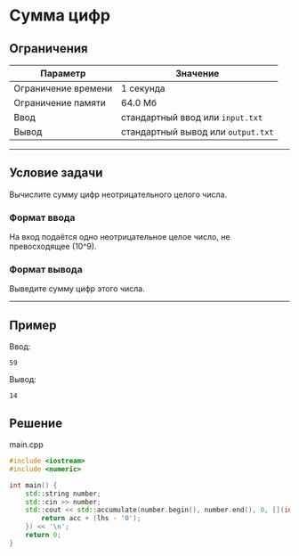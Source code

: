 # Сумма цифр

## Ограничения

| Параметр             | Значение            |
|----------------------|---------------------|
| Ограничение времени  | 1 секунда           |
| Ограничение памяти   | 64.0 Мб             |
| Ввод                 | стандартный ввод или `input.txt` |
| Вывод                | стандартный вывод или `output.txt` |

---

## Условие задачи

Вычислите сумму цифр неотрицательного целого числа.

### Формат ввода

На вход подаётся одно неотрицательное целое число, не превосходящее \(10^9\).

### Формат вывода

Выведите сумму цифр этого числа.

---

## Пример

Ввод:
```
59
```

Вывод:
```
14
```
## Решение

main.cpp
```cpp
#include <iostream>
#include <numeric>

int main() {
    std::string number;
    std::cin >> number;
    std::cout << std::accumulate(number.begin(), number.end(), 0, [](int acc, const char & lhs) {
        return acc + (lhs - '0');
    }) << '\n';
    return 0;
}
```
